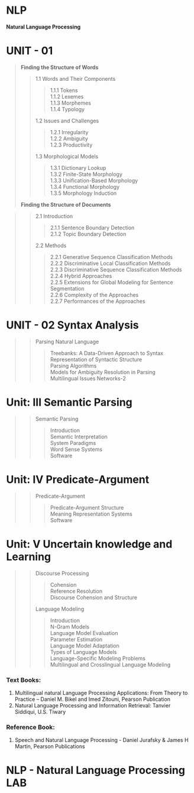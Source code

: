 # NLP
<b>Natural Language Processing</b>

# UNIT - 01
> <b> Finding the Structure of Words </b>
> 
>> 1.1 Words and Their Components
>> 
>>> 1.1.1 Tokens<br/>
>>> 1.1.2 Lexemes<br/>
>>> 1.1.3 Morphemes<br/>
>>> 1.1.4 Typology
>>> 
>> 1.2 Issues and Challenges
>> 
>>> 1.2.1 Irregularity<br/>
>>> 1.2.2 Ambiguity<br/>
>>> 1.2.3 Productivity
>>> 
>> 1.3 Morphological Models
>> 
>>> 1.3.1 Dictionary Lookup<br/>
>>> 1.3.2 Finite-State Morphology<br/>
>>> 1.3.3 Unification-Based Morphology<br/>
>>> 1.3.4 Functional Morphology<br/>
>>> 1.3.5 Morphology Induction<br/>
>
> <b>Finding the Structure of Documents</b>

>> 2.1 Introduction
>>> 2.1.1 Sentence Boundary Detection<br/>
>>> 2.1.2 Topic Boundary Detection<br/>
>>
>> 2.2 Methods
>>
>>> 2.2.1 Generative Sequence Classification Methods<br/>
>>> 2.2.2 Discriminative Local Classification Methods<br/>
>>> 2.2.3 Discriminative Sequence Classification Methods<br/>
>>> 2.2.4 Hybrid Approaches<br/>
>>> 2.2.5 Extensions for Global Modeling for Sentence Segmentation<br/>
>>> 2.2.6 Complexity of the Approaches<br/>
>>> 2.2.7 Performances of the Approaches<br/>

# UNIT - 02 Syntax Analysis 
>> 
>> Parsing Natural Language<br/>
>>> Treebanks: A Data-Driven Approach to Syntax<br/>
>>> Representation of Syntactic Structure<br/>
>>> Parsing Algorithms<br>
>>> Models for Ambiguity Resolution in Parsing<br>
>>> Multilingual Issues Networks-2<br>

# Unit: III Semantic Parsing<br>
>>
>> Semantic Parsing<br>
>>> Introduction<br>
>>> Semantic Interpretation<br>
>>> System Paradigms<br>
>>> Word Sense Systems<br>
>>> Software<br>

 # Unit: IV Predicate-Argument<br>
 >>
 >> Predicate-Argument<br>
 >>> Predicate-Argument Structure<br>
 >>> Meaning Representation Systems<br>
 >>>  Software<br>
   
 # Unit: V Uncertain knowledge and Learning<br>
 >>
 >> Discourse Processing<br>
 >>> Cohension<br>
 >>> Reference Resolution<br>
 >>> Discourse Cohension and Structure<br>
 >>
 >> Language Modeling<br>
 >>> Introduction<br>
 >>> N-Gram Models<br>
 >>> Language Model Evaluation<br>
 >>> Parameter Estimation<br>
 >>> Language Model Adaptation<br>
 >>> Types of Language Models<br>
 >>> Language-Specific Modeling Problems</br>
 >>> Multilingual and Crosslingual Language Modeling

### Text Books: 
1. Multilingual natural Language Processing Applications: From Theory to Practice – Daniel M. Bikel and Imed Zitouni, Pearson Publication 
2. Natural Language Processing and Information Retrieval: Tanvier Siddiqui, U.S. Tiwary 
### Reference Book:
1. Speech and Natural Language Processing - Daniel Jurafsky & James H Martin, Pearson Publications
 

# NLP - Natural Language Processing LAB
